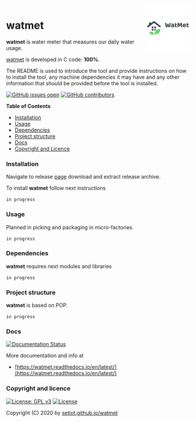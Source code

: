 <img align="right" src="https://raw.githubusercontent.com/setiot/watmet/main/docs/watmet_logo.png" width="25%">

# watmet

**watmet** is water meter that measures our daily water usage.

[watmet](https://en.wikipedia.org/wiki/Water_metering) is developed in C code: **100%**.

The README is used to introduce the tool and provide instructions on
how to install the tool, any machine dependencies it may have and any
other information that should be provided before the tool is installed.

[![GitHub issues open](https://img.shields.io/github/issues/setiot/watmet.svg)](https://github.com/setiot/watmet/issues)
 [![GitHub contributors](https://img.shields.io/github/contributors/setiot/watmet.svg)](https://github.com/setiot/watmet/graphs/contributors)

<!-- START doctoc -->
**Table of Contents**

- [Installation](#installation)
- [Usage](#usage)
- [Dependencies](#dependencies)
- [Project structure](#project-structure)
- [Docs](#docs)
- [Copyright and Licence](#copyright-and-licence)
<!-- END doctoc -->

### Installation

Navigate to release [page](https://github.com/setiot/watmet/releases) download and extract release archive.

To install **watmet** follow next instructions
```
in progress
```

### Usage

Planned in picking and packaging in micro-factories.
```
in progress
```

### Dependencies

**watmet** requires next modules and libraries
```
in progress
```

### Project structure

**watmet** is based on POP.
```
in progress
```

### Docs

[![Documentation Status](https://readthedocs.org/projects/watmet/badge/?version=latest)](https://watmet.readthedocs.io/projects/watmet/en/latest/?badge=latest)

More documentation and info at
* [https://watmet.readthedocs.io/en/latest/](https://watmet.readthedocs.io/en/latest/)

### Copyright and licence

[![License: GPL v3](https://img.shields.io/badge/License-GPLv3-blue.svg)](https://www.gnu.org/licenses/gpl-3.0) [![License](https://img.shields.io/badge/License-Apache%202.0-blue.svg)](https://opensource.org/licenses/Apache-2.0)

Copyright (C) 2020 by [setiot.github.io/watmet](https://setiot.github.io/watmet)

